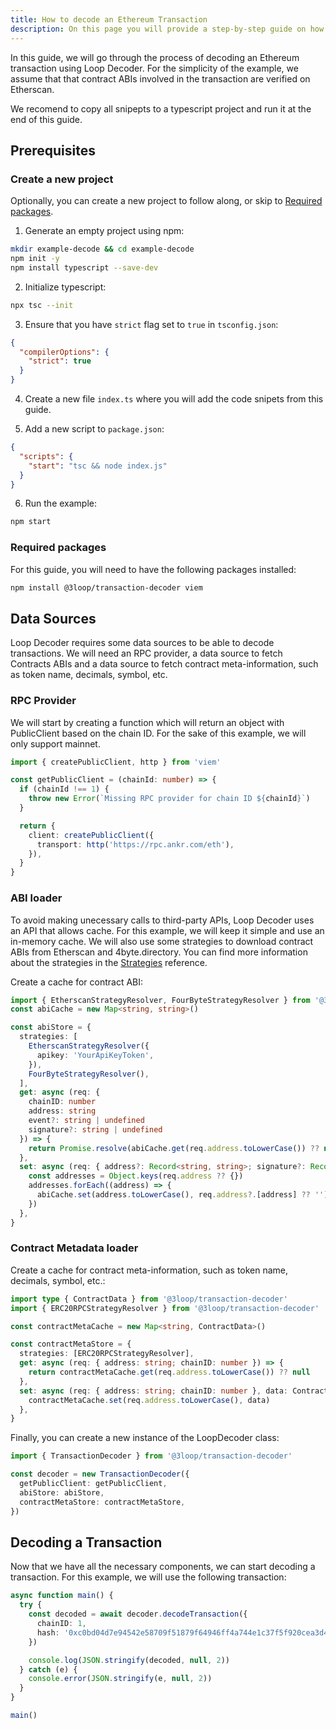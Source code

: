 ```yaml
---
title: How to decode an Ethereum Transaction
description: On this page you will provide a step-by-step guide on how to decode and interpret an Ethereum transaction using Loop Decoder.
---
```


In this guide, we will go through the process of decoding an Ethereum transaction using Loop Decoder. For the simplicity of the example, we assume that that contract ABIs involved in the transaction are verified on Etherscan.

We recomend to copy all snipepts to a typescript project and run it at the end of this guide.

## Prerequisites

### Create a new project

Optionally, you can create a new project to follow along, or skip to [Required packages](#required-packages).

1. Generate an empty project using npm:

```bash
mkdir example-decode && cd example-decode
npm init -y
npm install typescript --save-dev
```

2. Initialize typescript:

```bash
npx tsc --init
```

3. Ensure that you have `strict` flag set to `true` in `tsconfig.json`:

```json
{
  "compilerOptions": {
    "strict": true
  }
}
```

4. Create a new file `index.ts` where you will add the code snipets from this guide.

5. Add a new script to `package.json`:

```json
{
  "scripts": {
    "start": "tsc && node index.js"
  }
}
```

6. Run the example:

```bash
npm start
```

### Required packages

For this guide, you will need to have the following packages installed:

```bash
npm install @3loop/transaction-decoder viem
```

## Data Sources

Loop Decoder requires some data sources to be able to decode transactions. We will need an RPC provider, a data source to fetch Contracts ABIs and a data source to fetch contract meta-information, such as token name, decimals, symbol, etc.

### RPC Provider

We will start by creating a function which will return an object with PublicClient based on the chain ID. For the sake of this example, we will only support mainnet.

```ts
import { createPublicClient, http } from 'viem'

const getPublicClient = (chainId: number) => {
  if (chainId !== 1) {
    throw new Error(`Missing RPC provider for chain ID ${chainId}`)
  }

  return {
    client: createPublicClient({
      transport: http('https://rpc.ankr.com/eth'),
    }),
  }
}
```

### ABI loader

To avoid making unecessary calls to third-party APIs, Loop Decoder uses an API that allows cache. For this example, we will keep it simple and use an in-memory cache. We will also use some strategies to download contract ABIs from Etherscan and 4byte.directory. You can find more information about the strategies in the [Strategies](/reference/abi-loaders/) reference.

Create a cache for contract ABI:

```ts
import { EtherscanStrategyResolver, FourByteStrategyResolver } from '@3loop/transaction-decoder'
const abiCache = new Map<string, string>()

const abiStore = {
  strategies: [
    EtherscanStrategyResolver({
      apikey: 'YourApiKeyToken',
    }),
    FourByteStrategyResolver(),
  ],
  get: async (req: {
    chainID: number
    address: string
    event?: string | undefined
    signature?: string | undefined
  }) => {
    return Promise.resolve(abiCache.get(req.address.toLowerCase()) ?? null)
  },
  set: async (req: { address?: Record<string, string>; signature?: Record<string, string> }) => {
    const addresses = Object.keys(req.address ?? {})
    addresses.forEach((address) => {
      abiCache.set(address.toLowerCase(), req.address?.[address] ?? '')
    })
  },
}
```

### Contract Metadata loader

Create a cache for contract meta-information, such as token name, decimals, symbol, etc.:

```ts
import type { ContractData } from '@3loop/transaction-decoder'
import { ERC20RPCStrategyResolver } from '@3loop/transaction-decoder'

const contractMetaCache = new Map<string, ContractData>()

const contractMetaStore = {
  strategies: [ERC20RPCStrategyResolver],
  get: async (req: { address: string; chainID: number }) => {
    return contractMetaCache.get(req.address.toLowerCase()) ?? null
  },
  set: async (req: { address: string; chainID: number }, data: ContractData) => {
    contractMetaCache.set(req.address.toLowerCase(), data)
  },
}
```

Finally, you can create a new instance of the LoopDecoder class:

```ts
import { TransactionDecoder } from '@3loop/transaction-decoder'

const decoder = new TransactionDecoder({
  getPublicClient: getPublicClient,
  abiStore: abiStore,
  contractMetaStore: contractMetaStore,
})
```

## Decoding a Transaction

Now that we have all the necessary components, we can start decoding a transaction. For this example, we will use the following transaction:

```ts
async function main() {
  try {
    const decoded = await decoder.decodeTransaction({
      chainID: 1,
      hash: '0xc0bd04d7e94542e58709f51879f64946ff4a744e1c37f5f920cea3d478e115d7',
    })

    console.log(JSON.stringify(decoded, null, 2))
  } catch (e) {
    console.error(JSON.stringify(e, null, 2))
  }
}

main()
```
